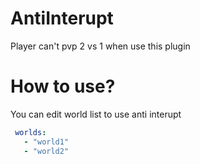 # AntiInterupt
Player can't pvp 2 vs 1 when use this plugin

# How to use?
You can edit world list to use anti interupt
``` yaml
 worlds:
   - "world1"
   - "world2"
```

